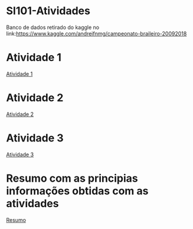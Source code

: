 # SI101-Atividades

Banco de dados retirado do kaggle no link:https://www.kaggle.com/andreifnmg/campeonato-braileiro-20092018

# Atividade 1
[Atividade 1](/atividade1.ipynb)

# Atividade 2
[Atividade 2](/Atividade2.ipynb)

# Atividade 3
[Atividade 3](/Atividade3_fut.ipynb)

# Resumo com as principias informações obtidas com as atividades
[Resumo](/atividade_resumoDados.ipynb)
